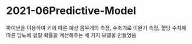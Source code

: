 # 2021-06Predictive-Model
파이썬을 이용하여 키에 따른 예상 몸무게의 측정, 수축기로 이완기 측정, 혈당 수치에 따른 당뇨에 걸릴 확률을 계산해주는 세 가지 모델을 만들었음
